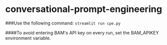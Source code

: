 # conversational-prompt-engineering

###Use the following command:
```streamlit run cpe.py```

####To avoid entering BAM's API key on every run, set the BAM_APIKEY environment variable.